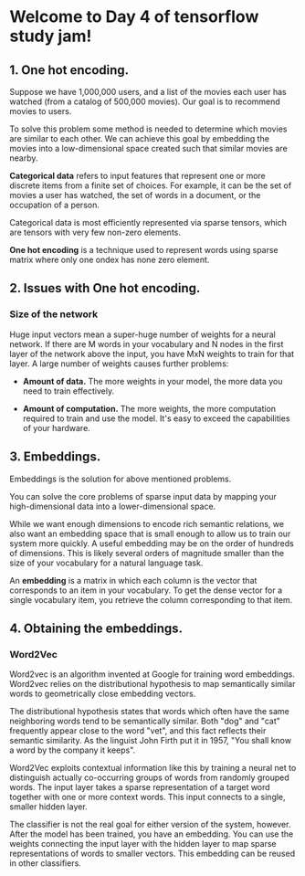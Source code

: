 # Welcome to Day 4 of tensorflow study jam!

## 1. One hot encoding.

Suppose we have 1,000,000 users, and a list of the movies each user has watched (from a catalog of 500,000 movies). Our goal is to recommend movies to users.


To solve this problem some method is needed to determine which movies are similar to each other. We can achieve this goal by embedding the movies into a low-dimensional space created such that similar movies are nearby.

**Categorical data** refers to input features that represent one or more discrete items from a finite set of choices. For example, it can be the set of movies a user has watched, the set of words in a document, or the occupation of a person.

Categorical data is most efficiently represented via sparse tensors, which are tensors with very few non-zero elements.

**One hot encoding** is a technique used to represent words using sparse matrix where only one ondex has none zero element. 

## 2. Issues with One hot encoding.

### Size of the network

Huge input vectors mean a super-huge number of weights for a neural network. If there are M words in your vocabulary and N nodes in the first layer of the network above the input, you have MxN weights to train for that layer. A large number of weights causes further problems:

* **Amount of data.** The more weights in your model, the more data you need to train effectively.

* **Amount of computation.** The more weights, the more computation required to train and use the model. It's easy to exceed the capabilities of your hardware.

## 3. Embeddings.

Embeddings is the solution for above mentioned problems.

You can solve the core problems of sparse input data by mapping your high-dimensional data into a lower-dimensional space.

While we want enough dimensions to encode rich semantic relations, we also want an embedding space that is small enough to allow us to train our system more quickly. A useful embedding may be on the order of hundreds of dimensions. This is likely several orders of magnitude smaller than the size of your vocabulary for a natural language task.

An **embedding** is a matrix in which each column is the vector that corresponds to an item in your vocabulary. To get the dense vector for a single vocabulary item, you retrieve the column corresponding to that item.

## 4. Obtaining the embeddings.

### Word2Vec

Word2vec is an algorithm invented at Google for training word embeddings. Word2vec relies on the distributional hypothesis to map semantically similar words to geometrically close embedding vectors.

The distributional hypothesis states that words which often have the same neighboring words tend to be semantically similar. Both "dog" and "cat" frequently appear close to the word "vet", and this fact reflects their semantic similarity. As the linguist John Firth put it in 1957, "You shall know a word by the company it keeps".

Word2Vec exploits contextual information like this by training a neural net to distinguish actually co-occurring groups of words from randomly grouped words. The input layer takes a sparse representation of a target word together with one or more context words. This input connects to a single, smaller hidden layer.

The classifier is not the real goal for either version of the system, however. After the model has been trained, you have an embedding. You can use the weights connecting the input layer with the hidden layer to map sparse representations of words to smaller vectors. This embedding can be reused in other classifiers.

